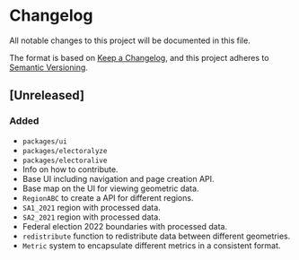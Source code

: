 # Changelog
All notable changes to this project will be documented in this file.

The format is based on [Keep a Changelog](https://keepachangelog.com/en/1.0.0/),
and this project adheres to [Semantic Versioning](https://semver.org/spec/v2.0.0.html).

## [Unreleased]
### Added
- `packages/ui`
- `packages/electoralyze`
- `packages/electoralive`
- Info on how to contribute.
- Base UI including navigation and page creation API.
- Base map on the UI for viewing geometric data.
- `RegionABC` to create a API for different regions.
- `SA1_2021` region with processed data.
- `SA2_2021` region with processed data.
- Federal election 2022 boundaries with processed data.
- `redistribute` function to redistribute data between different geometries.
- `Metric` system to encapsulate different metrics in a consistent format.
